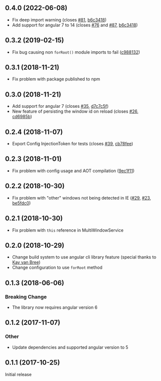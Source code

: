## 0.4.0 (2022-06-08)

- Fix deep import warning (closes [#81](https://github.com/Nolanus/ngx-multi-window/issues/35), [b6c3418](https://github.com/Nolanus/ngx-multi-window/commit/b6c34188e254a0aac7d3cd5944b8253ed5202383))
- Add support for angular 7 to 14 (closes [#76](https://github.com/Nolanus/ngx-multi-window/issues/76) and [#87](https://github.com/Nolanus/ngx-multi-window/issues/87), [b6c3418](https://github.com/Nolanus/ngx-multi-window/commit/b6c34188e254a0aac7d3cd5944b8253ed5202383))

## 0.3.2 (2019-02-15)

- Fix bug causing non `forRoot()` module imports to fail ([c988132](https://github.com/Nolanus/ngx-multi-window/commit/c98813297d3531917de5ddd7cbcccf070b68f3f5)) 

## 0.3.1 (2018-11-21)

- Fix problem with package published to npm

## 0.3.0 (2018-11-21)

- Add support for angular 7 (closes [#35](https://github.com/Nolanus/ngx-multi-window/issues/35), [d7c7c5f](https://github.com/Nolanus/ngx-multi-window/commit/d7c7c5fcae64a7e2b3dd586ea87f187f426de27e))
- New feature of persisting the window id on reload (closes [#26](https://github.com/Nolanus/ngx-multi-window/issues/26), [cd6985b](https://github.com/Nolanus/ngx-multi-window/commit/cd6985b52c4e90e3e573fd7269fc5a02ba2a0331))

## 0.2.4 (2018-11-07)

- Export Config InjectionToken for tests (closes [#39](https://github.com/Nolanus/ngx-multi-window/issues/39), [cb78fee](https://github.com/Nolanus/ngx-multi-window/commit/cb78fee63ded35171b0c76d6859898cdd460098f))

## 0.2.3 (2018-11-01)

- Fix problem with config usage and AOT compilation ([9ec1f11](https://github.com/Nolanus/ngx-multi-window/commit/9ec1f11a0ec4d953ca7735a8c544583c717e270f))

## 0.2.2 (2018-10-30)

- Fix problem with "other" windows not being detected in IE ([#29](https://github.com/Nolanus/ngx-multi-window/issues/29), [#23](https://github.com/Nolanus/ngx-multi-window/issues/23), [be5fdc0](https://github.com/Nolanus/ngx-multi-window/commit/be5fdc04df6e686c5bc33438957a611ddf32ab50))

## 0.2.1 (2018-10-30)

- Fix problem with `this` reference in MultiWindowService

## 0.2.0 (2018-10-29)

- Change build system to use angular cli library feature (special thanks to [Kay van Bree](https://github.com/kayvanbree))
- Change configuration to use `forRoot` method

## 0.1.3 (2018-06-06)

### Breaking Change

- The library now requires angular version 6

## 0.1.2 (2017-11-07)

### Other

- Update dependencies and supported angular version to 5

## 0.1.1 (2017-10-25)

Initial release

